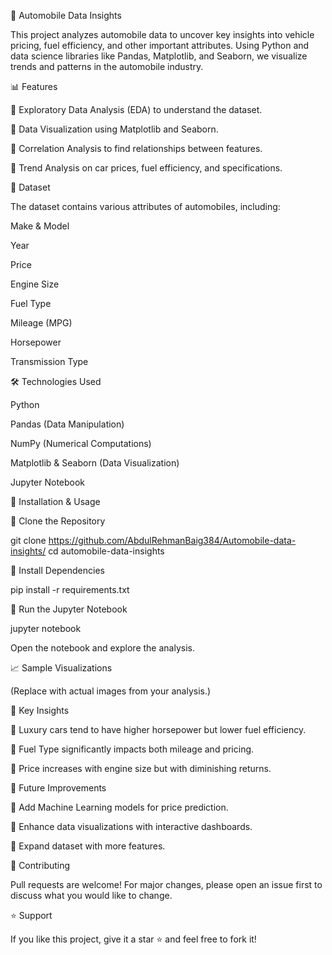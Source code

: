🚗 Automobile Data Insights

This project analyzes automobile data to uncover key insights into vehicle pricing, fuel efficiency, and other important attributes. Using Python and data science libraries like Pandas, Matplotlib, and Seaborn, we visualize trends and patterns in the automobile industry.

📊 Features

📌 Exploratory Data Analysis (EDA) to understand the dataset.

📌 Data Visualization using Matplotlib and Seaborn.

📌 Correlation Analysis to find relationships between features.

📌 Trend Analysis on car prices, fuel efficiency, and specifications.


📂 Dataset

The dataset contains various attributes of automobiles, including:

Make & Model

Year

Price

Engine Size

Fuel Type

Mileage (MPG)

Horsepower

Transmission Type


🛠 Technologies Used

Python

Pandas (Data Manipulation)

NumPy (Numerical Computations)

Matplotlib & Seaborn (Data Visualization)

Jupyter Notebook


🚀 Installation & Usage

⿡ Clone the Repository

git clone https://github.com/AbdulRehmanBaig384/Automobile-data-insights/
cd automobile-data-insights

⿢ Install Dependencies

pip install -r requirements.txt

⿣ Run the Jupyter Notebook

jupyter notebook

Open the notebook and explore the analysis.

📈 Sample Visualizations


(Replace with actual images from your analysis.)

📌 Key Insights

🔹 Luxury cars tend to have higher horsepower but lower fuel efficiency.

🔹 Fuel Type significantly impacts both mileage and pricing.

🔹 Price increases with engine size but with diminishing returns.


📝 Future Improvements

📌 Add Machine Learning models for price prediction.

📌 Enhance data visualizations with interactive dashboards.

📌 Expand dataset with more features.


🤝 Contributing

Pull requests are welcome! For major changes, please open an issue first to discuss what you would like to change.



⭐ Support

If you like this project, give it a star ⭐ and feel free to fork it!



